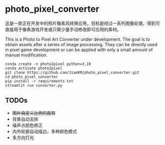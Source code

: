 # photo_pixel_converter

这是一款正在开发中的照片像素风转换应用，目标是经过一系列图像处理，得到可直接用于像素游戏开发或只需少量手动修改即可应用的素材。

This is a Photo to Pixel Art Converter under development. The goal is to obtain assets after a series of image processing. They can be directly used in pixel game development or can be applied with only a small amount of manual modification.

```
conda create -n photo2pixel python=3.10
conda activate photo2pixel
git clone https://github.com/JiaoKM/photo_pixel_converter.git
cd photo_pixel_converter
pip install -r requirements.txt
streamlit run converter.py
```

## TODOs
- ~~图片自定义比例的裁剪~~
- 背景自动去除
- 噪声点颜色修正
- 内外轮廓自动描边，多种颜色模式
- 多方向打光